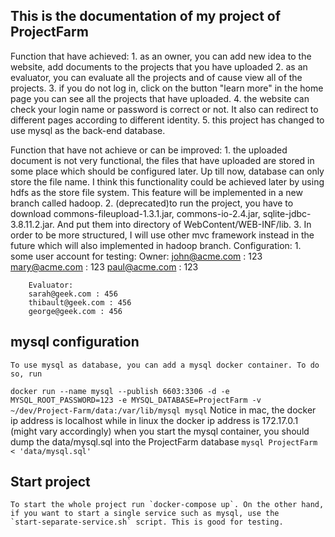 ## This is the documentation of my project of ProjectFarm

Function that have achieved:
    1. as an owner, you can add new idea to the website, add documents to the projects that you have uploaded
    2. as an evaluator, you can evaluate all the projects and of cause view all of the projects.
    3. if you do not log in, click on the button "learn more" in the home page you can see all the projects that have uploaded.
    4. the website can check your login name or password is correct or not. It also can redirect to different pages according 
        to different identity.
    5. this project has changed to use mysql as the back-end database.

Function that have not achieve or can be improved:
    1. the uploaded document is not very functional, the files that have uploaded are stored in some place which should be 
        configured later. Up till now, database can only store the file name. I think this functionality could be achieved later
        by using hdfs as the store file system. This feature will be implemented in a new branch called hadoop.
    2. (deprecated)to run the project, you have to download commons-fileupload-1.3.1.jar, commons-io-2.4.jar, sqlite-jdbc-3.8.11.2.jar. And put them into directory of WebContent/WEB-INF/lib.
    3. In order to be more structured, I will use other mvc framework instead in the future which will also implemented in hadoop branch.
Configuration:
    1. some user account for testing:
        Owner:
        john@acme.com : 123
        mary@acme.com : 123
        paul@acme.com : 123
        
        Evaluator:
        sarah@geek.com : 456
        thibault@geek.com : 456
        george@geek.com : 456


## mysql configuration
    To use mysql as database, you can add a mysql docker container. To do so, run
`docker run --name mysql --publish 6603:3306 -d -e MYSQL_ROOT_PASSWORD=123 -e MYSQL_DATABASE=ProjectFarm -v ~/dev/Project-Farm/data:/var/lib/mysql mysql`
Notice in mac, the docker ip address is localhost while in linux the docker ip address is 172.17.0.1 (might vary accordingly)
when you start the mysql container, you should dump the data/mysql.sql into the ProjectFarm database `mysql ProjectFarm < 'data/mysql.sql'`

## Start project
    To start the whole project run `docker-compose up`. On the other hand, if you want to start a single service such as mysql, use the
    `start-separate-service.sh` script. This is good for testing.


